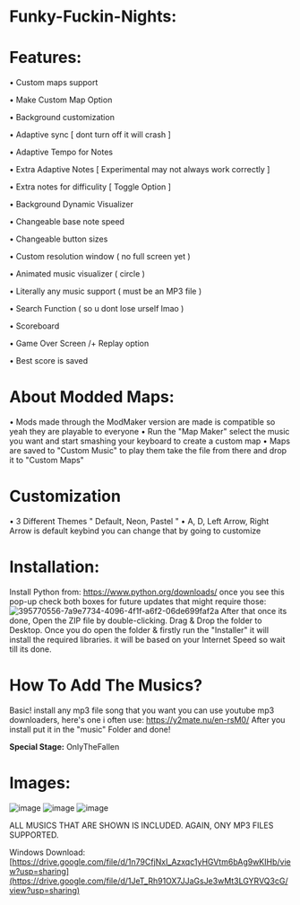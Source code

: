 # Funky-Fuckin-Nights:


# Features:
• Custom maps support 

• Make Custom Map Option

• Background customization 

• Adaptive sync [ dont turn off it will crash ]

• Adaptive Tempo for Notes

• Extra Adaptive Notes [ Experimental may not always work correctly ]

• Extra notes for difficulity [ Toggle Option ]

• Background Dynamic Visualizer

• Changeable base note speed

• Changeable button sizes

• Custom resolution window ( no full screen yet )

• Animated music visualizer ( circle )

• Literally any music support ( must be an MP3 file )

• Search Function ( so u dont lose urself lmao )

• Scoreboard 

• Game Over Screen /+ Replay option

• Best score is saved


# About Modded Maps:
• Mods made through the ModMaker version are made is compatible so yeah they are playable to everyone
• Run the "Map Maker" select the music you want and start smashing your keyboard to create a custom map
• Maps are saved to "Custom Music" to play them take the file from there and drop it to "Custom Maps"


# Customization
• 3 Different Themes " Default, Neon, Pastel "
• A, D, Left Arrow, Right Arrow is default keybind you can change that by going to customize 


# Installation:
Install Python from: https://www.python.org/downloads/
once you see this pop-up check both boxes for future updates that might require those:
![395770556-7a9e7734-4096-4f1f-a6f2-06de699faf2a](https://github.com/user-attachments/assets/42e3facd-6e6a-46b7-88b6-da8f5b8c05aa)
After that once its done, Open the ZIP file by double-clicking. Drag & Drop the folder to Desktop.
Once you do open the folder & firstly run the "Installer" it will install the required libraries. it will be based on your Internet Speed so wait till its done.

# How To Add The Musics?
Basic! install any mp3 file song that you want you can use youtube mp3 downloaders, here's one i often use: https://y2mate.nu/en-rsM0/
After you install put it in the "music" Folder and done!

**Special Stage:** OnlyTheFallen

# Images:
![image](https://github.com/user-attachments/assets/0e1e7ad1-440c-40f7-ba1b-c0c57048f742)
![image](https://github.com/user-attachments/assets/bbcb75c4-6237-4b63-860f-2b34efca665e)
![image](https://github.com/user-attachments/assets/41f86462-6ff1-4936-8f02-e6853c5bdcf7)

ALL MUSICS THAT ARE SHOWN IS INCLUDED. AGAIN, ONY MP3 FILES SUPPORTED.

Windows Download: [https://drive.google.com/file/d/1n79CfjNxI_Azxqc1yHGVtm6bAg9wKIHb/view?usp=sharing](https://drive.google.com/file/d/1JeT_Rh91OX7JJaGsJe3wMt3LGYRVQ3cG/view?usp=sharing)
